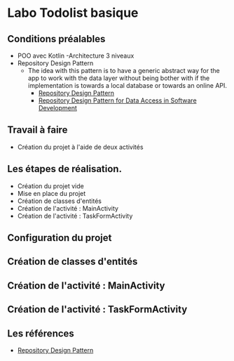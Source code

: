 # Labo Todolist basique

## Conditions préalables

- POO avec Kotlin
  -Architecture 3 niveaux
- Repository Design Pattern
  - The idea with this pattern is to have a generic abstract way for the app to work with the data layer without being bother with if the implementation is towards a local database or towards an online API.
    - [Repository Design Pattern](https://medium.com/@pererikbergman/repository-design-pattern-e28c0f3e4a30)
    - [Repository Design Pattern for Data Access in Software Development](https://psid23.medium.com/repository-pattern-for-data-access-in-software-development-4c10aa9604da)

## Travail à faire

- Création du projet à l'aide de deux activités

## Les étapes de réalisation.

- Création du projet vide
- Mise en place du projet
- Création de classes d'entités
- Création de l'activité : MainActivity
- Création de l'activité : TaskFormActivity

## Configuration du projet

## Création de classes d'entités

## Création de l'activité : MainActivity

## Création de l'activité : TaskFormActivity


## Les références
- [Repository Design Pattern](https://medium.com/@pererikbergman/repository-design-pattern-e28c0f3e4a30)